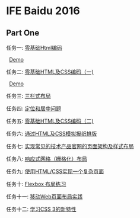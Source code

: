 # IFE Baidu 2016


Part One
-----


任务一: [零基础Html编码](http://ife.baidu.com/task/detail?taskId=1)

&nbsp;&nbsp;[Demo](http://zoewys.github.io/ife-2016/part1/task01/index.html)

任务二: [零基础HTML及CSS编码（一)](http://ife.baidu.com/task/detail?taskId=2)

&nbsp;&nbsp;[Demo](http://zoewys.github.io/ife-2016/part1/task02/index.html)

任务三: [三栏式布局](http://ife.baidu.com/task/detail?taskId=3)

任务四: [定位和居中问题](http://ife.baidu.com/task/detail?taskId=4)

任务五: [零基础HTML及CSS编码（二)](http://ife.baidu.com/task/detail?taskId=5)

任务六: [通过HTML及CSS模拟报纸排版](http://ife.baidu.com/task/detail?taskId=6)

任务七: [实现常见的技术产品官网的页面架构及样式布局](http://ife.baidu.com/task/detail?taskId=7)

任务八: [响应式网格（栅格化）布局](http://ife.baidu.com/task/detail?taskId=8)

任务九: [使用HTML/CSS实现一个复杂页面](http://ife.baidu.com/task/detail?taskId=9)

任务十: [Flexbox 布局练习](http://ife.baidu.com/task/detail?taskId=10)

任务十一: [移动Web页面布局实践](http://ife.baidu.com/task/detail?taskId=11)

任务十二: [学习CSS 3的新特性](http://ife.baidu.com/task/detail?taskId=12)


